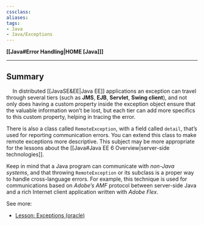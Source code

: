 ```yaml
---
cssclass:
aliases:
tags:
- Java
- Java/Exceptions
---
```

**[[Java#Error Handling|HOME [Java]]]**

---
## Summary
$\quad$In distributed [[JavaSE&EE|Java EE]] applications an exception can travel through several tiers (such as **JMS**, **EJB**, **Servlet**, **Swing client**), and not only does having a custom property inside the exception object ensure that the valuable information won’t be lost, but each tier can add more specifics to this custom property, helping in tracing the error.

There is also a class called `RemoteException`, with a field called `detail`, that’s used for reporting communication errors. You can extend this class to make remote exceptions more descriptive. This subject may be more appropriate for the lessons about the [[Java#Java EE 6 Overview|server-side technologies]].

Keep in mind that a Java program can communicate with *non-Java systems*, and that throwing `RemoteException` or its subclass is a proper way to handle cross-language errors. For example, this technique is used for communications based on *Adobe’s AMF* protocol between server-side Java and a rich Internet client application written with *Adobe Flex*.

See more:
- [Lesson: Exceptions (oracle)](https://docs.oracle.com/javase/tutorial/essential/exceptions/)